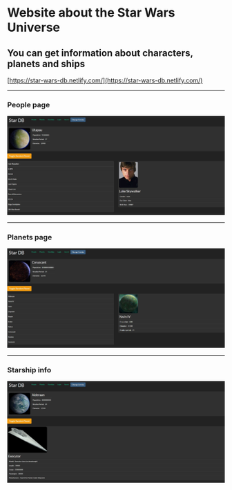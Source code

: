 # Website about the Star Wars Universe

##  You can get information about characters, planets and ships

[https://star-wars-db.netlify.com/](https://star-wars-db.netlify.com/)

---

### People page

![People page](./public/people_page.jpg)

---

### Planets page

![Planets page](./public/planets_page.jpg)

---

### Starship info

![Starship](./public/starship.jpg)
